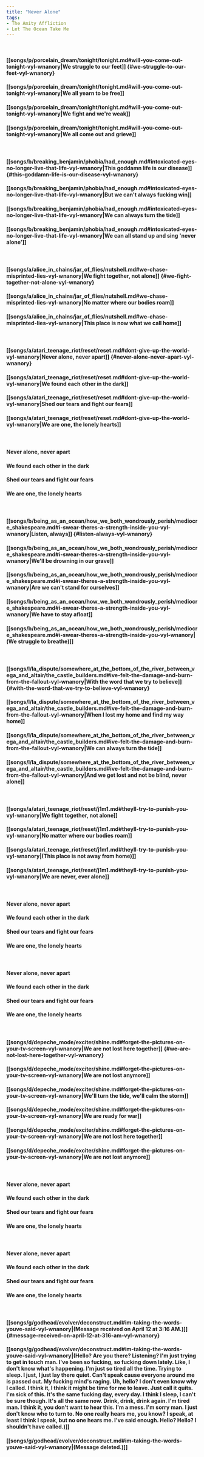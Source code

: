 ```yaml
---
title: "Never Alone"
tags:
- The Amity Affliction
- Let The Ocean Take Me
---
```

&nbsp;
#### [[songs/p/porcelain_dream/tonight/tonight.md#will-you-come-out-tonight-vyl-wnanory|We struggle to our feet]] {#we-struggle-to-our-feet-vyl-wnanory}
#### [[songs/p/porcelain_dream/tonight/tonight.md#will-you-come-out-tonight-vyl-wnanory|We all yearn to be free]]
#### [[songs/p/porcelain_dream/tonight/tonight.md#will-you-come-out-tonight-vyl-wnanory|We fight and we're weak]]
#### [[songs/p/porcelain_dream/tonight/tonight.md#will-you-come-out-tonight-vyl-wnanory|We all come out and grieve]]
&nbsp;
#### [[songs/b/breaking_benjamin/phobia/had_enough.md#intoxicated-eyes-no-longer-live-that-life-vyl-wnanory|This goddamn life is our disease]] {#this-goddamn-life-is-our-disease-vyl-wnanory}
#### [[songs/b/breaking_benjamin/phobia/had_enough.md#intoxicated-eyes-no-longer-live-that-life-vyl-wnanory|But we can't always fucking win]]
#### [[songs/b/breaking_benjamin/phobia/had_enough.md#intoxicated-eyes-no-longer-live-that-life-vyl-wnanory|We can always turn the tide]]
#### [[songs/b/breaking_benjamin/phobia/had_enough.md#intoxicated-eyes-no-longer-live-that-life-vyl-wnanory|We can all stand up and sing 'never alone']]
&nbsp;
#### [[songs/a/alice_in_chains/jar_of_flies/nutshell.md#we-chase-misprinted-lies-vyl-wnanory|We fight together, not alone]] {#we-fight-together-not-alone-vyl-wnanory}
#### [[songs/a/alice_in_chains/jar_of_flies/nutshell.md#we-chase-misprinted-lies-vyl-wnanory|No matter where our bodies roam]]
#### [[songs/a/alice_in_chains/jar_of_flies/nutshell.md#we-chase-misprinted-lies-vyl-wnanory|This place is now what we call home]]
&nbsp;
#### [[songs/a/atari_teenage_riot/reset/reset.md#dont-give-up-the-world-vyl-wnanory|Never alone, never apart]] {#never-alone-never-apart-vyl-wnanory}
#### [[songs/a/atari_teenage_riot/reset/reset.md#dont-give-up-the-world-vyl-wnanory|We found each other in the dark]]
#### [[songs/a/atari_teenage_riot/reset/reset.md#dont-give-up-the-world-vyl-wnanory|Shed our tears and fight our fears]]
#### [[songs/a/atari_teenage_riot/reset/reset.md#dont-give-up-the-world-vyl-wnanory|We are one, the lonely hearts]]
&nbsp;
#### Never alone, never apart
#### We found each other in the dark
#### Shed our tears and fight our fears
#### We are one, the lonely hearts
&nbsp;
#### [[songs/b/being_as_an_ocean/how_we_both_wondrously_perish/mediocre_shakespeare.md#i-swear-theres-a-strength-inside-you-vyl-wnanory|Listen, always]] {#listen-always-vyl-wnanory}
#### [[songs/b/being_as_an_ocean/how_we_both_wondrously_perish/mediocre_shakespeare.md#i-swear-theres-a-strength-inside-you-vyl-wnanory|We'll be drowning in our grave]]
#### [[songs/b/being_as_an_ocean/how_we_both_wondrously_perish/mediocre_shakespeare.md#i-swear-theres-a-strength-inside-you-vyl-wnanory|Are we can't stand for ourselves]]
#### [[songs/b/being_as_an_ocean/how_we_both_wondrously_perish/mediocre_shakespeare.md#i-swear-theres-a-strength-inside-you-vyl-wnanory|We have to stay afloat]]
#### [[songs/b/being_as_an_ocean/how_we_both_wondrously_perish/mediocre_shakespeare.md#i-swear-theres-a-strength-inside-you-vyl-wnanory|(We struggle to breathe)]]
&nbsp;
#### [[songs/l/la_dispute/somewhere_at_the_bottom_of_the_river_between_vega_and_altair/the_castle_builders.md#ive-felt-the-damage-and-burn-from-the-fallout-vyl-wnanory|With the word that we try to believe]] {#with-the-word-that-we-try-to-believe-vyl-wnanory}
#### [[songs/l/la_dispute/somewhere_at_the_bottom_of_the_river_between_vega_and_altair/the_castle_builders.md#ive-felt-the-damage-and-burn-from-the-fallout-vyl-wnanory|When I lost my home and find my way home]]
#### [[songs/l/la_dispute/somewhere_at_the_bottom_of_the_river_between_vega_and_altair/the_castle_builders.md#ive-felt-the-damage-and-burn-from-the-fallout-vyl-wnanory|We can always turn the tide]]
#### [[songs/l/la_dispute/somewhere_at_the_bottom_of_the_river_between_vega_and_altair/the_castle_builders.md#ive-felt-the-damage-and-burn-from-the-fallout-vyl-wnanory|And we get lost and not be blind, never alone]]
&nbsp;
#### [[songs/a/atari_teenage_riot/reset/j1m1.md#theyll-try-to-punish-you-vyl-wnanory|We fight together, not alone]]
#### [[songs/a/atari_teenage_riot/reset/j1m1.md#theyll-try-to-punish-you-vyl-wnanory|No matter where our bodies roam]]
#### [[songs/a/atari_teenage_riot/reset/j1m1.md#theyll-try-to-punish-you-vyl-wnanory|(This place is not away from home)]]
#### [[songs/a/atari_teenage_riot/reset/j1m1.md#theyll-try-to-punish-you-vyl-wnanory|We are never, ever alone]]
&nbsp;
#### Never alone, never apart
#### We found each other in the dark
#### Shed our tears and fight our fears
#### We are one, the lonely hearts
&nbsp;
#### Never alone, never apart
#### We found each other in the dark
#### Shed our tears and fight our fears
#### We are one, the lonely hearts
&nbsp;
#### [[songs/d/depeche_mode/exciter/shine.md#forget-the-pictures-on-your-tv-screen-vyl-wnanory|We are not lost here together]] {#we-are-not-lost-here-together-vyl-wnanory}
#### [[songs/d/depeche_mode/exciter/shine.md#forget-the-pictures-on-your-tv-screen-vyl-wnanory|We are not lost anymore]]
#### [[songs/d/depeche_mode/exciter/shine.md#forget-the-pictures-on-your-tv-screen-vyl-wnanory|We'll turn the tide, we'll calm the storm]]
#### [[songs/d/depeche_mode/exciter/shine.md#forget-the-pictures-on-your-tv-screen-vyl-wnanory|We are ready for war]]
#### [[songs/d/depeche_mode/exciter/shine.md#forget-the-pictures-on-your-tv-screen-vyl-wnanory|We are not lost here together]]
#### [[songs/d/depeche_mode/exciter/shine.md#forget-the-pictures-on-your-tv-screen-vyl-wnanory|We are not lost anymore]]
&nbsp;
#### Never alone, never apart
#### We found each other in the dark
#### Shed our tears and fight our fears
#### We are one, the lonely hearts
&nbsp;
#### Never alone, never apart
#### We found each other in the dark
#### Shed our tears and fight our fears
#### We are one, the lonely hearts
&nbsp;
#### [[songs/g/godhead/evolver/deconstruct.md#im-taking-the-words-youve-said-vyl-wnanory|(Message received on April 12 at 3:16 AM.)]] {#message-received-on-april-12-at-316-am-vyl-wnanory}
#### [[songs/g/godhead/evolver/deconstruct.md#im-taking-the-words-youve-said-vyl-wnanory|(Hello? Are you there? Listening? I'm just trying to get in touch man. I've been so fucking, so fucking down lately. Like, I don't know what's happening. I'm just so tired all the time. Trying to sleep. I just, I just lay there quiet. Can't speak cause everyone around me is passed out. My fucking mind's raging. Uh, hello? I don't even know why I called. I think it, I think it might be time for me to leave. Just call it quits. I'm sick of this. It's the same fucking day, every day. I think I sleep, I can't be sure though. It's all the same now. Drink, drink, drink again. I'm tired man. I think it, you don't want to hear this. I'm a mess. I'm sorry man. I just don't know who to turn to. No one really hears me, you know? I speak, at least I think I speak, but no one hears me. I've said enough. Hello? Hello? I shouldn't have called.)]]
#### [[songs/g/godhead/evolver/deconstruct.md#im-taking-the-words-youve-said-vyl-wnanory|(Message deleted.)]]

